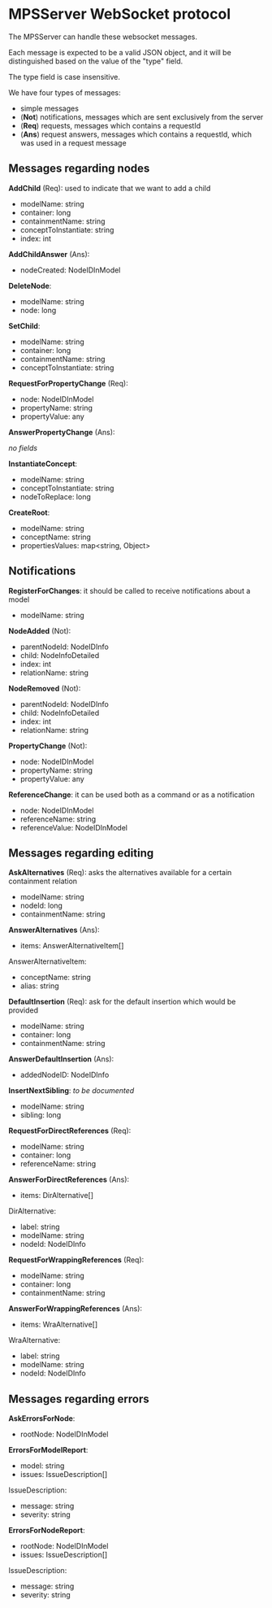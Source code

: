 # MPSServer WebSocket protocol

The MPSServer can handle these websocket messages.

Each message is expected to be a valid JSON object, and it will be distinguished based on the value of the "type" field.

The type field is case insensitive.

We have four types of messages:

* simple messages
* (**Not**) notifications, messages which are sent exclusively from the server
* (**Req**) requests, messages which contains a requestId
* (**Ans**) request answers, messages which contains a requestId, which was used in a request message

## Messages regarding nodes

**AddChild** (Req): used to indicate that we want to add a child

* modelName: string
* container: long
* containmentName: string
* conceptToInstantiate: string
* index: int

**AddChildAnswer** (Ans):

* nodeCreated: NodeIDInModel

**DeleteNode**:

* modelName: string
* node: long

**SetChild**:

* modelName: string
* container: long
* containmentName: string
* conceptToInstantiate: string

**RequestForPropertyChange** (Req):

* node: NodeIDInModel
* propertyName: string
* propertyValue: any

**AnswerPropertyChange** (Ans):

_no fields_ 

**InstantiateConcept**:

* modelName: string
* conceptToInstantiate: string
* nodeToReplace: long

**CreateRoot**:

* modelName: string
* conceptName: string
* propertiesValues: map<string, Object>

## Notifications

**RegisterForChanges**: it should be called to receive notifications about a model

* modelName: string

**NodeAdded** (Not):

* parentNodeId: NodeIDInfo
* child: NodeInfoDetailed
* index: int
* relationName: string

**NodeRemoved** (Not):

* parentNodeId: NodeIDInfo
* child: NodeInfoDetailed
* index: int
* relationName: string

**PropertyChange** (Not):

* node: NodeIDInModel
* propertyName: string
* propertyValue: any

**ReferenceChange**: it can be used both as a command or as a notification

* node: NodeIDInModel
* referenceName: string
* referenceValue: NodeIDInModel

## Messages regarding editing

**AskAlternatives** (Req): asks the alternatives available for a certain containment relation

* modelName: string
* nodeId: long
* containmentName: string

**AnswerAlternatives** (Ans):

* items: AnswerAlternativeItem[]

AnswerAlternativeItem:

* conceptName: string
* alias: string

**DefaultInsertion** (Req): ask for the default insertion which would be provided

* modelName: string
* container: long
* containmentName: string

**AnswerDefaultInsertion** (Ans):

* addedNodeID: NodeIDInfo

**InsertNextSibling**: _to be documented_

* modelName: string
* sibling: long

**RequestForDirectReferences** (Req): 

* modelName: string
* container: long
* referenceName: string

**AnswerForDirectReferences** (Ans):

* items: DirAlternative[]

DirAlternative:

* label: string
* modelName: string
* nodeId: NodeIDInfo

**RequestForWrappingReferences** (Req): 

* modelName: string
* container: long
* containmentName: string

**AnswerForWrappingReferences** (Ans):

* items: WraAlternative[]

WraAlternative:

* label: string
* modelName: string
* nodeId: NodeIDInfo

## Messages regarding errors

**AskErrorsForNode**:

* rootNode: NodeIDInModel

**ErrorsForModelReport**:

* model: string
* issues: IssueDescription[]

IssueDescription:

* message: string
* severity: string

**ErrorsForNodeReport**:

* rootNode: NodeIDInModel
* issues: IssueDescription[]

IssueDescription:

* message: string
* severity: string
